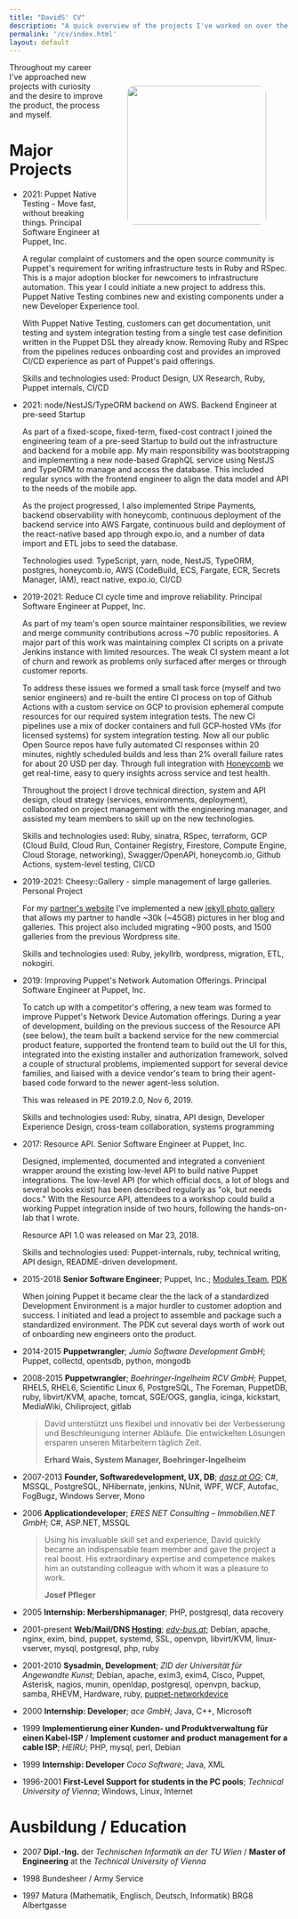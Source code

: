 ```yaml
---
title: "DavidS' CV"
description: "A quick overview of the projects I've worked on over the years"
permalink: '/cv/index.html'
layout: default
---
```


<div style="float: right">
<img src="{% link /assets/2020-12-david.jpg %}" height=250 style="max-width: 100%; border-radius: 5%; margin: 3em;"  />
</div>

Throughout my career I've approached new projects with curiosity and the desire to improve the product, the process and myself.

# Major Projects

* 2021: Puppet Native Testing - Move fast, without breaking things. Principal Software Engineer at Puppet, Inc.

  A regular complaint of customers and the open source community is Puppet's requirement for writing infrastructure tests in Ruby and RSpec.
  This is a major adoption blocker for newcomers to infrastructure automation. This year I could initiate a new project to address this.
  Puppet Native Testing combines new and existing components under a new Developer Experience tool.

  With Puppet Native Testing, customers can get documentation, unit testing and system integration testing from a single test case definition written in the Puppet DSL they already know.
  Removing Ruby and RSpec from the pipelines reduces onboarding cost and provides an improved CI/CD experience as part of Puppet's paid offerings.

  Skills and technologies used: Product Design, UX Research, Ruby, Puppet internals, CI/CD


* 2021: node/NestJS/TypeORM backend on AWS. Backend Engineer at pre-seed Startup

  As part of a fixed-scope, fixed-term, fixed-cost contract I joined the engineering team of a pre-seed Startup to build out the infrastructure and backend for a mobile app.
  My main responsibility was bootstrapping and implementing a new node-based GraphQL service using NestJS and TypeORM to manage and access the database.
  This included regular syncs with the frontend engineer to align the data model and API to the needs of the mobile app.

  As the project progressed, I also implemented Stripe Payments, backend observability with honeycomb, continuous deployment of the backend service into AWS Fargate, continuous build and deployment of the react-native based app through expo.io, and a number of data import and ETL jobs to seed the database.

  Technologies used: TypeScript, yarn, node, NestJS, TypeORM, postgres, honeycomb.io, AWS (CodeBuild, ECS, Fargate, ECR, Secrets Manager, IAM), react native, expo.io, CI/CD


* 2019-2021: Reduce CI cycle time and improve reliability. Principal Software Engineer at Puppet, Inc.

  As part of my team's open source maintainer responsibilities, we review and merge community contributions across ~70 public repositories.
  A major part of this work was maintaining complex CI scripts on a private Jenkins instance with limited resources.
  The weak CI system meant a lot of churn and rework as problems only surfaced after merges or through customer reports.

  To address these issues we formed a small task force (myself and two senior engineers) and re-built the entire CI process on top of Github Actions with a custom service on GCP to provision ephemeral compute resources for our required system integration tests.
  The new CI pipelines use a mix of docker containers and full GCP-hosted VMs (for licensed systems) for system integration testing.
  Now all our public Open Source repos have fully automated CI responses within 20 minutes, nightly scheduled builds and less than 2% overall failure rates for about 20 USD per day.
  Through full integration with [Honeycomb](https://honeycomb.io) we get real-time, easy to query insights across service and test health.

  Throughout the project I drove technical direction, system and API design, cloud strategy (services, environments, deployment), collaborated on project management with the engineering manager, and assisted my team members to skill up on the new technologies.

  Skills and technologies used: Ruby, sinatra, RSpec, terraform, GCP (Cloud Build, Cloud Run, Container Registry, Firestore, Compute Engine, Cloud Storage, networking), Swagger/OpenAPI, honeycomb.io, Github Actions, system-level testing, CI/CD

* 2019-2021: Cheesy::Gallery - simple management of large galleries. Personal Project

  For my [partner's website](https://www.cheesy.at) I've implemented a new [jekyll photo gallery](https://github.com/DavidS/cheesy-gallery) that allows my partner to handle ~30k (~45GB) pictures in her blog and galleries.
  This project also included migrating ~900 posts, and 1500 galleries from the previous Wordpress site.

  Skills and technologies used: Ruby, jekyllrb, wordpress, migration, ETL, nokogiri.

* 2019: Improving Puppet's Network Automation Offerings. Principal Software Engineer at Puppet, Inc.

  To catch up with a competitor's offering, a new team was formed to improve Puppet's Network Device Automation offerings.
  During a year of development, building on the previous success of the Resource API (see below), the team built a backend service for the new commercial product feature, supported the frontend team to build out the UI for this, integrated into the existing installer and authorization framework, solved a couple of structural problems, implemented support for several device families, and liaised with a device vendor's team to bring their agent-based code forward to the newer agent-less solution.

  This was released in PE 2019.2.0, Nov 6, 2019.

  Skills and technologies used: Ruby, sinatra, API design, Developer Experience Design, cross-team collaboration, systems programming


* 2017: Resource API. Senior Software Engineer at Puppet, Inc.

  Designed, implemented, documented and integrated a convenient wrapper around the existing low-level API to build native Puppet integrations.
  The low-level API (for which official docs, a lot of blogs and several books exist) has been described regularly as "ok, but needs docs."
  With the Resource API, attendees to a workshop could build a working Puppet integration inside of two hours, following the hands-on-lab that I wrote.

  Resource API 1.0 was released on Mar 23, 2018.

  Skills and technologies used: Puppet-internals, ruby, technical writing, API design, README-driven development.


* 2015-2018 **Senior Software Engineer**; Puppet, Inc.; [Modules Team](https://forge.puppet.com/supported),
  [PDK](https://puppet.com/docs/pdk/1.x/pdk.html)

  When joining Puppet it became clear the the lack of a standardized Development Environment is a major hurdler to customer adoption and success. I initiated and lead a project to assemble and package such a standardized environment. The PDK cut several days worth of work out of onboarding new engineers onto the product.

* 2014-2015  **Puppetwrangler**;
  *Jumio Software Development GmbH*;
  Puppet, collectd, opentsdb, python, mongodb

* 2008-2015  **Puppetwrangler**;
  *Boehringer-Ingelheim RCV GmbH*; Puppet, RHEL5, RHEL6,
  Scientific Linux 6, PostgreSQL, The Foreman, PuppetDB,
  ruby, libvirt/KVM, apache, tomcat, SGE/OGS, ganglia,
  icinga, kickstart, MediaWiki, Chiliproject, gitlab

  > David unterstützt uns flexibel und innovativ bei der Verbesserung und
  > Beschleunigung interner Abläufe. Die entwickelten Lösungen ersparen
  > unseren Mitarbeitern täglich Zeit.
  >
  > **Erhard Wais, System Manager, Boehringer-Ingelheim**

* 2007-2013  **Founder, Softwaredevelopment, UX, DB**;
  *[dasz.at OG](http://dasz.at)*; C#, MSSQL, PostgreSQL, NHibernate,
  jenkins, NUnit, WPF, WCF, Autofac, FogBugz, Windows Server, Mono

* 2006    **Applicationdeveloper**;
  *ERES NET Consulting – Immobilien.NET GmbH*;
  C#, ASP.NET, MSSQL

  > Using his invaluable skill set and experience, David quickly became
  > an indispensable team member and gave the project a real boost. His
  > extraordinary expertise and competence makes him an outstanding
  > colleague with whom it was a pleasure to work.
  >
  > **Josef Pfleger**

* 2005    **Internship: Merbershipmanager**;
  PHP, postgresql, data recovery

* 2001-present  **Web/Mail/DNS [Hosting](https://github.com/DavidS/dasz-configuration/tree/master/modules/hosting)**;
  *[edv-bus.at](http://www.edv-bus.at/)*; Debian, apache, nginx, exim, bind,
  puppet, systemd, SSL, openvpn, libvirt/KVM, linux-vserver, mysql, postgresql,
  php, ruby

* 2001-2010  **Sysadmin, Development**;
  *ZID der Universität für Angewandte Kunst*;
  Debian, apache, exim3, exim4, Cisco, Puppet, Asterisk, nagios, munin,
  openldap, postgresql, openvpn, backup, samba, RHEVM, Hardware, ruby,
  [puppet-networkdevice](https://github.com/uniak/puppet-networkdevice)

* 2000  **Internship: Developer**;
    *ace GmbH*; Java, C++, Microsoft

* 1999  **Implementierung einer Kunden- und Produktverwaltung für einen Kabel-ISP**
    / **Implement customer and product management for a cable ISP**;
    *HEIRU*; PHP, mysql, perl, Debian

* 1999  **Internship: Developer**
    *Coco Software*; Java, XML

* 1996-2001 **First-Level Support for students in the PC pools**;
    *Technical University of Vienna*;
    Windows, Linux, Internet

# Ausbildung / Education

* 2007  **Dipl.-Ing.** der *Technischen Informatik an der TU Wien* /
  **Master of Engineering** at the *Technical University of Vienna*

* 1998  Bundesheer / Army Service

* 1997  Matura (Mathematik, Englisch, Deutsch, Informatik) BRG8 Albertgasse
